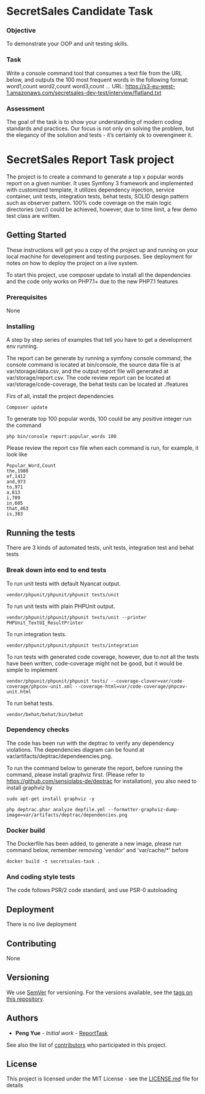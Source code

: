 SecretSales Candidate Task
===============================

### Objective

To demonstrate your OOP and unit testing skills.

### Task

Write a console command tool that consumes a text file from the URL below, and outputs the
100 most frequent words in the following format:
word1,count
word2,count
word3,count
...
URL: https://s3-eu-west-1.amazonaws.com/secretsales-dev-test/interview/flatland.txt

### Assessment

The goal of the task is to show your understanding of modern coding standards
and practices. Our focus is not only on solving the problem, but the elegancy of the solution and
tests - it’s certainly ok to overengineer it.


# SecretSales Report Task project

The project is to create a command to generate a top x popular words report on a given number.
It uses Symfony 3 framework and implemented with customized template, it utilizes dependency injection,
service container, unit tests, integration tests, behat tests, SOLID design pattern such as observer pattern.
100% code coverage on the main logic directories (src/) could be achieved, however, due to time limit, a few demo test class are written.

## Getting Started

These instructions will get you a copy of the project up and running on your local machine for development and testing purposes. 
See deployment for notes on how to deploy the project on a live system.

To start this project, use composer update to install all the dependencies and the code only works on PHP7.1+ due to 
the new PHP7.1 features


### Prerequisites

None


### Installing

A step by step series of examples that tell you have to get a development env running.

The report can be generate by running a symfony console command, the console command is located at
bin/console, the source data file is at var/storage/data.csv, and the output report file will 
generated at var/storage/report.csv. The code review report can be located at var/storage/code-coverage, 
the behat tests can be located at ./features 

Firs of all, install the project dependencies

```
Composer update
```

To generate top 100 popular words, 100 could be any positive integer run the command

```
php bin/console report:popular_words 100
```

Please review the report csv file when each command is run, for example, it look like

```
Popular_Word,Count
the,1980
of,1412
and,973
to,971
a,813
i,709
in,605
that,463
is,383
```


## Running the tests

There are 3 kinds of automated tests, unit tests, integration test and behat tests

### Break down into end to end tests

To run unit tests with default Nyancat output.

```
vendor/phpunit/phpunit/phpunit tests/unit
```

To run unit tests with plain PHPUnit output.

```
vendor/phpunit/phpunit/phpunit tests/unit --printer PHPUnit_TextUI_ResultPrinter
```

To run integration tests.

```
vendor/phpunit/phpunit/phpunit tests/integration
```

To run tests with generated code coverage, however, due to not all the tests have been written, code-coverage might not be good, but it would be simple to implement

```
vendor/phpunit/phpunit/phpunit tests/ --coverage-clover=var/code-coverage/phpcov-unit.xml --coverage-html=var/code-coverage/phpcov-unit.html
```

To run behat tests.

```
vendor/behat/behat/bin/behat
```


### Dependency checks

The code has been run with the deptrac to verify any dependency violations. The dependencies diagram
can be found at var/artifacts/deptrac/dependeencies.png.

To run the command below to generate the report, before running the command, please install graphviz first.
(Please refer to https://github.com/sensiolabs-de/deptrac for installation), you also need to install graphviz by

```
sudo apt-get install graphviz -y
```

```
php deptrac.phar analyze depfile.yml --formatter-graphviz-dump-image=var/artifacts/deptrac/dependencies.png
```

### Docker build

The Dockerfile has been added, to generate a new image, please run command below, 
remember removing 'vendor' and 'var/cache/*' before

```
docker build -t secretsales-task .
```


### And coding style tests

The code follows PSR/2 code standard, and use PSR-0 autoloading


## Deployment

There is no live deployment


## Contributing

None


## Versioning

We use [SemVer](http://semver.org/) for versioning. For the versions available, see the [tags on this repository](https://github.com/pengyue/Awin-ReportTask/tags). 


## Authors

* **Peng Yue** - *Initial work* - [ReportTask](https://github.com/pengyue/Awin-ReportTask)

See also the list of [contributors](https://github.com/pengyue/Awin-ReportTask/contributors) who participated in this project.


## License

This project is licensed under the MIT License - see the [LICENSE.md](LICENSE.md) file for details
